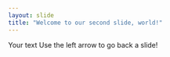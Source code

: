 ```yaml
---
layout: slide
title: "Welcome to our second slide, world!"
---
```

Your text
Use the left arrow to go back a slide!
